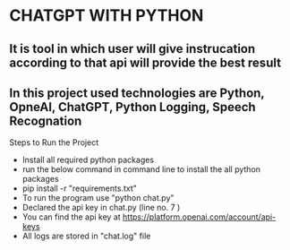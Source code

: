 # CHATGPT WITH PYTHON

## It is tool in which user will give instrucation according to that api will provide the best result

## In this project used technologies are Python, OpneAI, ChatGPT, Python Logging, Speech Recognation

Steps to Run the Project
- Install all required python packages 
- run the below command in command line to install the all python packages
- pip install -r "requirements.txt"
- To run the program use "python chat.py"
- Declared the api key in chat.py (line no. 7 )
- You can find the api key at https://platform.openai.com/account/api-keys
- All logs are stored in "chat.log" file 
